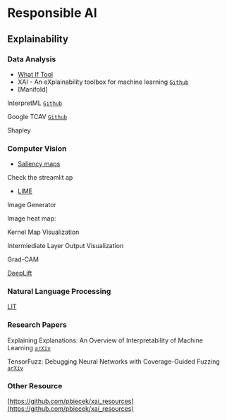 # Responsible AI

## Explainability

### Data Analysis

* [What If Tool](https://pair-code.github.io/what-if-tool/)
* XAI - An eXplainability toolbox for machine learning [`Github`](https://github.com/EthicalML/xai)
* [Manifold]

InterpretML [`Github`](https://github.com/interpretml/interpret)

Google TCAV [`Github`](https://github.com/tensorflow/tcav)

Shapley

### Computer Vision

* [Saliency maps](https://www.kaggle.com/ernie55ernie/mnist-with-keras-visualization-and-saliency-map)

Check the streamlit ap

* [LIME](https://github.com/marcotcr/lime)



Image Generator

Image heat map:

Kernel Map Visualization

Intermiediate Layer Output Visualization 

Grad-CAM

[DeepLift]()

### Natural Language Processing

[LIT]()

### Research Papers

Explaining Explanations: An Overview of Interpretability of Machine Learning [`arXiv`](https://arxiv.org/abs/1806.00069)

TensorFuzz: Debugging Neural Networks with Coverage-Guided Fuzzing [`arXiv`](https://arxiv.org/abs/1807.10875)

### Other Resource

[https://github.com/pbiecek/xai_resources](https://github.com/pbiecek/xai_resources)
